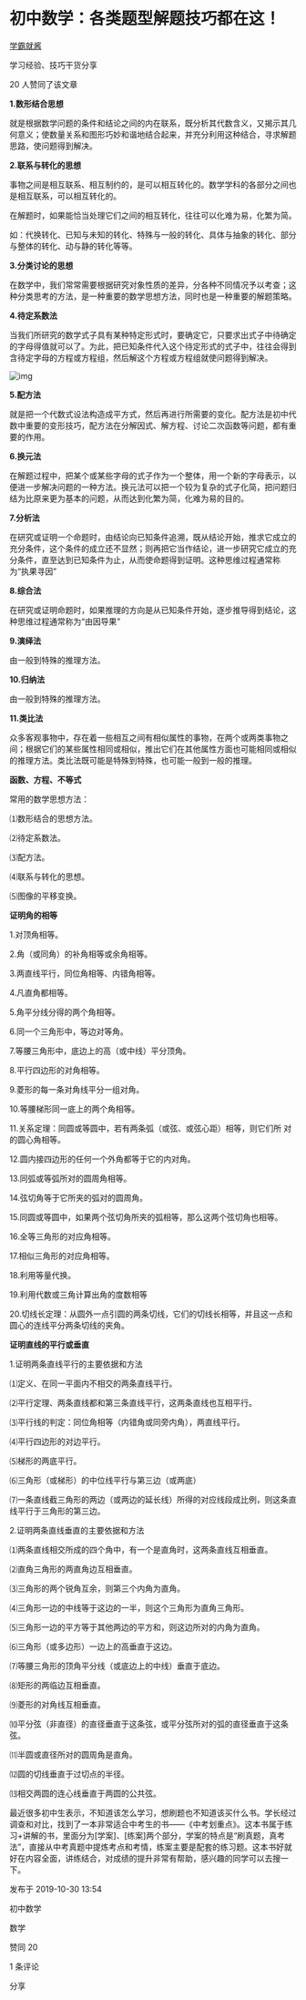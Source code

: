 # 初中数学：各类题型解题技巧都在这！

[学霸就酱](https://www.zhihu.com/people/zhi-chi-mu-lan-xiang)

学习经验、技巧干货分享



20 人赞同了该文章

**1.数形结合思想**

就是根据数学问题的条件和结论之间的内在联系，既分析其代数含义，又揭示其几何意义；使数量关系和图形巧妙和谐地结合起来，并充分利用这种结合，寻求解题思路，使问题得到解决。

**2.联系与转化的思想**

事物之间是相互联系、相互制约的，是可以相互转化的。数学学科的各部分之间也是相互联系，可以相互转化的。

在解题时，如果能恰当处理它们之间的相互转化，往往可以化难为易，化繁为简。

如：代换转化、已知与未知的转化、特殊与一般的转化、具体与抽象的转化、部分与整体的转化、动与静的转化等等。

**3.分类讨论的思想**

在数学中，我们常常需要根据研究对象性质的差异，分各种不同情况予以考查；这种分类思考的方法，是一种重要的数学思想方法，同时也是一种重要的解题策略。

**4.待定系数法**

当我们所研究的数学式子具有某种特定形式时，要确定它，只要求出式子中待确定的字母得值就可以了。为此，把已知条件代入这个待定形式的式子中，往往会得到含待定字母的方程或方程组，然后解这个方程或方程组就使问题得到解决。



![img](https://pic2.zhimg.com/80/v2-4ec8965bda91bcda45887dcaefb892b5_1440w.jpg)



**5.配方法**

就是把一个代数式设法构造成平方式，然后再进行所需要的变化。配方法是初中代数中重要的变形技巧，配方法在分解因式、解方程、讨论二次函数等问题，都有重要的作用。

**6.换元法**

在解题过程中，把某个或某些字母的式子作为一个整体，用一个新的字母表示，以便进一步解决问题的一种方法。换元法可以把一个较为复杂的式子化简，把问题归结为比原来更为基本的问题，从而达到化繁为简，化难为易的目的。

**7.分析法**

在研究或证明一个命题时，由结论向已知条件追溯，既从结论开始，推求它成立的充分条件，这个条件的成立还不显然；则再把它当作结论，进一步研究它成立的充分条件，直至达到已知条件为止，从而使命题得到证明。这种思维过程通常称为“执果寻因”

**8.综合法**

在研究或证明命题时，如果推理的方向是从已知条件开始，逐步推导得到结论，这种思维过程通常称为“由因导果”

**9.演绎法**

由一般到特殊的推理方法。

**10.归纳法**

由一般到特殊的推理方法。

**11.类比法**

众多客观事物中，存在着一些相互之间有相似属性的事物，在两个或两类事物之间；根据它们的某些属性相同或相似，推出它们在其他属性方面也可能相同或相似的推理方法。类比法既可能是特殊到特殊，也可能一般到一般的推理。

**函数、方程、不等式**

常用的数学思想方法：

⑴数形结合的思想方法。

⑵待定系数法。

⑶配方法。

⑷联系与转化的思想。

⑸图像的平移变换。

**证明角的相等**

1.对顶角相等。

2.角（或同角）的补角相等或余角相等。

3.两直线平行，同位角相等、内错角相等。

4.凡直角都相等。

5.角平分线分得的两个角相等。

6.同一个三角形中，等边对等角。

7.等腰三角形中，底边上的高（或中线）平分顶角。

8.平行四边形的对角相等。

9.菱形的每一条对角线平分一组对角。

10.等腰梯形同一底上的两个角相等。

11.关系定理：同圆或等圆中，若有两条弧（或弦、或弦心距）相等，则它们所 对的圆心角相等。

12.圆内接四边形的任何一个外角都等于它的内对角。

13.同弧或等弧所对的圆周角相等。

14.弦切角等于它所夹的弧对的圆周角。

15.同圆或等圆中，如果两个弦切角所夹的弧相等，那么这两个弦切角也相等。

16.全等三角形的对应角相等。

17.相似三角形的对应角相等。

18.利用等量代换。

19.利用代数或三角计算出角的度数相等

20.切线长定理：从圆外一点引圆的两条切线，它们的切线长相等，并且这一点和圆心的连线平分两条切线的夹角。

**证明直线的平行或垂直**

1.证明两条直线平行的主要依据和方法

⑴定义、在同一平面内不相交的两条直线平行。

⑵平行定理、两条直线都和第三条直线平行，这两条直线也互相平行。

⑶平行线的判定：同位角相等（内错角或同旁内角），两直线平行。

⑷平行四边形的对边平行。

⑸梯形的两底平行。

⑹三角形（或梯形）的中位线平行与第三边（或两底）

⑺一条直线截三角形的两边（或两边的延长线）所得的对应线段成比例，则这条直线平行于三角形的第三边。

2.证明两条直线垂直的主要依据和方法

⑴两条直线相交所成的四个角中，有一个是直角时，这两条直线互相垂直。

⑵直角三角形的两直角边互相垂直。

⑶三角形的两个锐角互余，则第三个内角为直角。

⑷三角形一边的中线等于这边的一半，则这个三角形为直角三角形。

⑸三角形一边的平方等于其他两边的平方和，则这边所对的内角为直角。

⑹三角形（或多边形）一边上的高垂直于这边。

⑺等腰三角形的顶角平分线（或底边上的中线）垂直于底边。

⑻矩形的两临边互相垂直。

⑼菱形的对角线互相垂直。

⑽平分弦（非直径）的直径垂直于这条弦，或平分弦所对的弧的直径垂直于这条弦。

⑾半圆或直径所对的圆周角是直角。

⑿圆的切线垂直于过切点的半径。

⒀相交两圆的连心线垂直于两圆的公共弦。

最近很多初中生表示，不知道该怎么学习，想刷题也不知道该买什么书。学长经过调查和对比，找到了一本非常适合中考生的书——《中考划重点》。这本书属于练习+讲解的书，里面分为[学案]、[练案]两个部分，学案的特点是“刷真题，真考法”，直接从中考真题中提炼考点和考情，练案主要是配套的练习题。这本书好就好在内容全面，讲练结合，对成绩的提升非常有帮助，感兴趣的同学可以去搜一下。

发布于 2019-10-30 13:54

初中数学

数学

赞同 20

1 条评论

分享